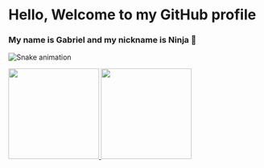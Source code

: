 # Hello, Welcome to my GitHub profile
### My name is Gabriel and my nickname is Ninja 🥷

![Snake animation](https://github.com/Ninjaalpha01/Ninjaalpha01/blob/output/github-contribution-grid-snake.svg)

<div>
<a href="https://github.com/Ninjaalpha01">
<img height="180em" src="https://github-readme-stats.vercel.app/api/top-langs/?username=Ninjaalpha01&layout=compact&langs_count=7&theme=dracula"/>
<img height="180em" src="https://github-readme-stats.vercel.app/api?username=Ninjaalpha01&show_icons=true&theme=dracula&include_all_commits=true&count_private=true"/>
</div>
